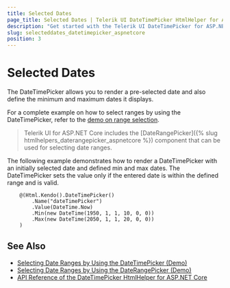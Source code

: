 ```yaml
---
title: Selected Dates
page_title: Selected Dates | Telerik UI DateTimePicker HtmlHelper for ASP.NET Core
description: "Get started with the Telerik UI DateTimePicker for ASP.NET Core and learn how to set the selected and the min and max values."
slug: selecteddates_datetimepicker_aspnetcore
position: 3
---
```


# Selected Dates

The DateTimePicker allows you to render a pre-selected date and also define the minimum and maximum dates it displays.

For a complete example on how to select ranges by using the DateTimePicker, refer to the [demo on range selection](https://demos.telerik.com/aspnet-core/datetimepicker/rangeselection).

> Telerik UI for ASP.NET Core includes the [DateRangePicker]({% slug htmlhelpers_daterangepicker_aspnetcore %}) component that can be used for selecting date ranges.

The following example demonstrates how to render a DateTimePicker with an initially selected date and defined min and max dates. The DateTimePicker sets the value only if the entered date is within the defined range and is valid.

```
    @(Html.Kendo().DateTimePicker()
        .Name("dateTimePicker")
        .Value(DateTime.Now)
        .Min(new DateTime(1950, 1, 1, 10, 0, 0))
        .Max(new DateTime(2050, 1, 1, 20, 0, 0))
    )
```

## See Also

* [Selecting Date Ranges by Using the DateTimePicker (Demo)](https://demos.telerik.com/aspnet-core/datetimepicker/rangeselection)
* [Selecting Date Ranges by Using the DateRangePicker (Demo)](https://demos.telerik.com/aspnet-core/daterangepicker/date-range)
* [API Reference of the DateTimePicker HtmlHelper for ASP.NET Core](/api/datetimepicker)
